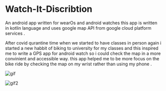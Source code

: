 # Watch-It-Discribtion

An android app written for wearOs and android watches 
this app is written in kotlin language and uses google map API from google cloud platform services . 

After covid qurantine time when we started to have classes in person again i started a new habbit of biking to university for my classes and this inspired me to write a GPS app for android watch so i could check the map in a more convinient and accessible way. this app helped me to be more focus on the bike ride by checking the map on my wrist rather than using my phone .


![gif](https://user-images.githubusercontent.com/61463482/184687301-bb143a7f-3d27-4715-a0be-3a84cb368c87.gif)


![gif2](https://user-images.githubusercontent.com/61463482/184694977-8669d03f-c31a-4222-98f6-0c7ba62558f3.gif)
